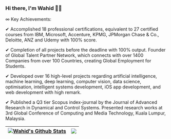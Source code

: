 ### Hi there, I'm Wahid 👋🏻

∞ Key Achievements: 

✔ Accomplished 18 professional certifications, equivalent to 27 certified courses from IBM, Microsoft, Accenture, KPMG, JPMorgan Chase & Co., Deloitte, ANZ and Udemy with 100% score.

✔ Completion of all projects before the deadline with 100% output. Founder of Global Talent Partner Network, which connects with over 1400 Companies from over 100 Countries, creating Global Employment for Students.

✔ Developed over 16 high-level projects regarding artificial intelligence, machine learning, deep learning, computer vision, data science, optimisation, intelligent systems development, iOS app development, and web development with high remark.

✔ Published a Q3 tier Scopus index-journal by the Journal of Advanced Research in Dynamical and Control Systems. Presented research works at 3rd Global Conference of Computing and Media Technology, Kuala Lumpur, Malaysia.

| <a href="https://github.com/anuraghazra/github-readme-stats"><img align="center" src="https://github-readme-stats.vercel.app/api?username=wahidulalamriyad&show_icons=true&include_all_commits=true&hide_border=true" alt="Wahid's Github Stats" /></a> | <a href="https://github.com/anuraghazra/github-readme-stats"><img align="center" src="https://github-readme-stats.vercel.app/api/top-langs/?username=wahidulalamriyad&layout=compact&hide=jupyter%20notebook&hide_border=true" /></a> |
| ------------- | ------------- |
